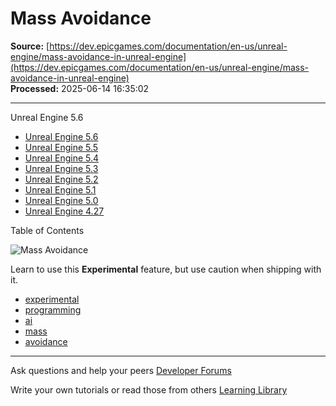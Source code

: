 # Mass Avoidance

**Source:** [https://dev.epicgames.com/documentation/en-us/unreal-engine/mass-avoidance-in-unreal-engine](https://dev.epicgames.com/documentation/en-us/unreal-engine/mass-avoidance-in-unreal-engine)  
**Processed:** 2025-06-14 16:35:02

---

Unreal Engine 5.6

-   [Unreal Engine 5.6](/documentation/en-us/unreal-engine/mass-avoidance-in-unreal-engine?application_version=5.6)
-   [Unreal Engine 5.5](/documentation/en-us/unreal-engine/mass-avoidance-in-unreal-engine?application_version=5.5)
-   [Unreal Engine 5.4](/documentation/en-us/unreal-engine/mass-avoidance-in-unreal-engine?application_version=5.4)
-   [Unreal Engine 5.3](/documentation/en-us/unreal-engine/mass-avoidance-in-unreal-engine?application_version=5.3)
-   [Unreal Engine 5.2](/documentation/en-us/unreal-engine/mass-avoidance-in-unreal-engine?application_version=5.2)
-   [Unreal Engine 5.1](/documentation/en-us/unreal-engine/mass-avoidance-in-unreal-engine?application_version=5.1)
-   [Unreal Engine 5.0](/documentation/en-us/unreal-engine/mass-avoidance-in-unreal-engine?application_version=5.0)
-   [Unreal Engine 4.27](/documentation/en-us/unreal-engine/mass-avoidance-in-unreal-engine?application_version=4.27)

Table of Contents

![Mass Avoidance](https://dev.epicgames.com/community/api/documentation/image/e9ba5b4f-b427-4d9d-8ff8-c093397fa657?resizing_type=fill&width=1920&height=335)

Learn to use this **Experimental** feature, but use caution when shipping with it.

-   [experimental](https://documentation-assets-ssr/community/search?query=experimental)
-   [programming](https://documentation-assets-ssr/community/search?query=programming)
-   [ai](https://documentation-assets-ssr/community/search?query=ai)
-   [mass](https://documentation-assets-ssr/community/search?query=mass)
-   [avoidance](https://documentation-assets-ssr/community/search?query=avoidance)

---

Ask questions and help your peers [Developer Forums](https://forums.unrealengine.com/categories?tag=unreal-engine)

Write your own tutorials or read those from others [Learning Library](https://documentation-assets-ssr/community/unreal-engine/learning)